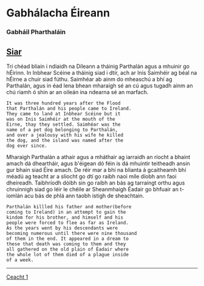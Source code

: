 # Gabhálacha Éireann
### Gabháil Pharthaláin

[Siar](intro.md)
---------
Trí chéad bliain i ndiaidh na Díleann a tháinig Parthalán
agus a mhuinir go hÉirinn. In Inbhear Scéine a tháinig
siad i dtír, ach ar Inis Saimhéir ag béal na hÉirne a
chuir siad fúthu. Saimhéar ab ainm do mheaschú a bhí ag
Parthalán, agus in éad lena bhean mharaigh sé an cú agus
tugadh ainm an chú riamh ó shin ar an oileán ina ndearna
sé an marfach.

	It was three hundred years after the Flood 
	that Parthalán and his people came to Ireland.
	They came to land at Inbhear Scéine but it 
	was on Inis Saimhéir at the mouth of the 
	Éirne, thay they settled. Saimhéar was the 
	name of a pet dog belonging to Parthalán, 
	and over a jealousy with his wife he killed 
	the dog, and the island was named after the 
	dog ever since.

Mharaigh Parthalán a athair agus a mháthair ag iarraidh an
ríocht a bhaint amach dá dheartháir, agus b'éigean dó féin
is dá mhuintir teitheadh ansin gur bhain siad Éire amach.
De réir mar a bhí na blianta á gcaitheamh bhí méadú ag
teacht ar a sliocht go dtí go raibh naoi míle díobh ann
faoi dheireadh. Taibhríodh dóibh sin go raibh an bás ag
tarraingt orthu agus chruinnigh siad go léir le chéile ar
Sheanmhaigh Éadair go bhfuair an t-iomlán acu bás de phlá
ann taobh istigh de sheachtain.

	Parthalán killled his father and mother(before 
	coming to Ireland) in an attempt to gain the 
	kindom for his brother, and himself and his
	people were forced to flee as far as Ireland. 
	As the years went by his descendants were 
	becoming numerous until there were nine thousand
	of them in the end. It appeared in a dream to 
	these that death was coming to them and they 
	all gathered on the old plain of Éadair where 
	the whole lot of them died of a plague inside 
	of a week.

-----
[Ceacht 1](ceacht1.md)
